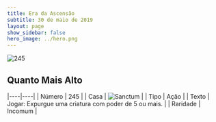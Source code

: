 ```yaml
---
title: Era da Ascensão
subtitle: 30 de maio de 2019
layout: page
show_sidebar: false
hero_image: ../hero.png
---
```


![245](https://cdn.keyforgegame.com/media/card_front/pt/435_245_5529X6HGQQPX_pt.png)

## Quanto Mais Alto

|----|----|
| Número | 245 |
| Casa | ![Sanctum](https://archonarcana.com/images/thumb/c/c7/Sanctum.png/22px-Sanctum.png "Santuário") |
| Tipo | Ação |
| Texto | Jogar: Expurgue uma criatura com poder de 5 ou mais. |
| Raridade | Incomum |
